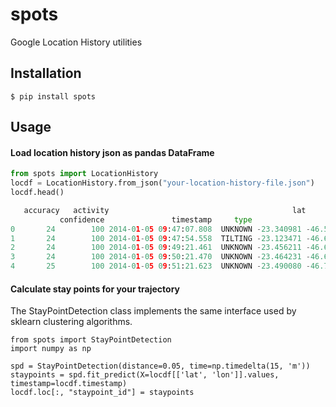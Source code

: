 # spots

Google Location History utilities

## Installation
```
$ pip install spots
```

## Usage
#### Load location history json as pandas DataFrame
```python
from spots import LocationHistory
locdf = LocationHistory.from_json("your-location-history-file.json")
locdf.head()

   accuracy   activity                                         lat        lon               timestamp
           confidence               timestamp     type                                              
0       24        100 2014-01-05 09:47:07.808  UNKNOWN -23.340981 -46.579202 2014-01-05 09:47:07.808
1       24        100 2014-01-05 09:47:54.558  TILTING -23.123471 -46.631244 2014-01-05 09:48:21.891
2       24        100 2014-01-05 09:49:21.461  UNKNOWN -23.456211 -46.640234 2014-01-05 09:49:21.461
3       24        100 2014-01-05 09:50:21.470  UNKNOWN -23.464231 -46.604355 2014-01-05 09:50:21.470
4       25        100 2014-01-05 09:51:21.623  UNKNOWN -23.490080 -46.709021 2014-01-05 09:51:21.623

```

#### Calculate stay points for your trajectory
The StayPointDetection class implements the same interface used by sklearn clustering
algorithms.

```
from spots import StayPointDetection
import numpy as np

spd = StayPointDetection(distance=0.05, time=np.timedelta(15, 'm'))
staypoints = spd.fit_predict(X=locdf[['lat', 'lon']].values, timestamp=locdf.timestamp)
locdf.loc[:, "staypoint_id"] = staypoints
```